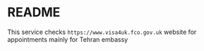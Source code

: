 # README #

This service checks `https://www.visa4uk.fco.gov.uk` website for appointments mainly for Tehran embassy 

